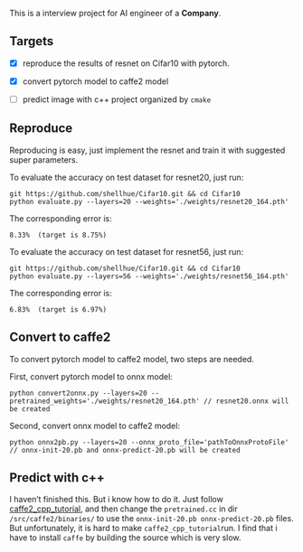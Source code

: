 This is a interview project for AI engineer of a **Company**.

## Targets
- [x] reproduce the results of resnet on Cifar10 with pytorch.
- [x] convert pytorch model to caffe2 model
- [ ] predict image with c++ project organized by `cmake`


## Reproduce
Reproducing is easy, just implement the resnet and train it with suggested super parameters.

To evaluate the accuracy on test dataset for resnet20, just run:
```
git https://github.com/shellhue/Cifar10.git && cd Cifar10
python evaluate.py --layers=20 --weights='./weights/resnet20_164.pth'
```

The corresponding error is:
```
8.33%  (target is 8.75%)
```

To evaluate the accuracy on test dataset for resnet56, just run:
```
git https://github.com/shellhue/Cifar10.git && cd Cifar10
python evaluate.py --layers=56 --weights='./weights/resnet56_164.pth'
```

The corresponding error is:
```
6.83%  (target is 6.97%)
```

## Convert to caffe2
To convert pytorch model to caffe2 model, two steps are needed.

First, convert pytorch model to onnx model:
```
python convert2onnx.py --layers=20 --pretrained_weights='./weights/resnet20_164.pth' // resnet20.onnx will be created
```

Second, convert onnx model to caffe2 model:
```
python onnx2pb.py --layers=20 --onnx_proto_file='pathToOnnxProtoFile' // onnx-init-20.pb and onnx-predict-20.pb will be created
```

## Predict with c++
I haven’t finished this. But i know how to do it.
Just follow [caffe2_cpp_tutorial](https://github.com/leonardvandriel/caffe2_cpp_tutorial), and then change the `pretrained.cc` in dir `/src/caffe2/binaries/` to use the `onnx-init-20.pb onnx-predict-20.pb`  files. But unfortunately, it is hard to make `caffe2_cpp_tutorial`run. I find that i have to install `caffe` by building the source which is very slow.